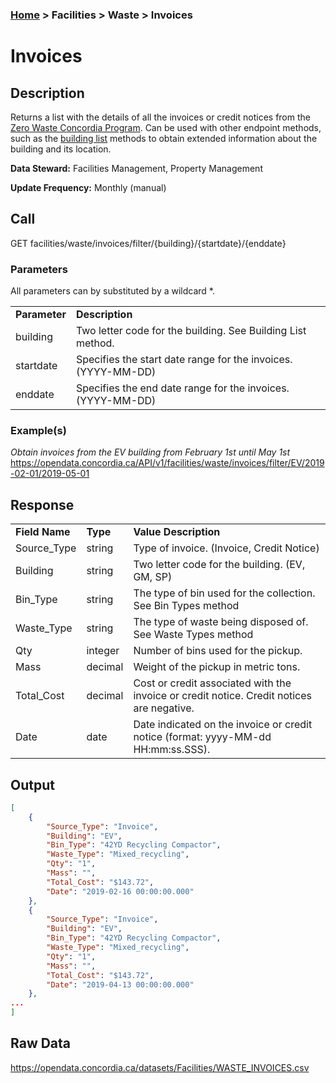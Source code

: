 ### [Home](../../../README.md) > Facilities > Waste > Invoices

# Invoices


## Description
Returns a list with the details of all the invoices or credit notices from the [Zero Waste Concordia Program](https://www.concordia.ca/about/sustainability/sustainability-initiatives/zero-waste/zero-waste-program.html). Can be used with other endpoint methods, such as the [building list](../buildinglist.md) methods to obtain extended information about the building and its location.

**Data Steward:** Facilities Management, Property Management

**Update Frequency:** Monthly (manual)

## Call
GET facilities/waste/invoices/filter/{building}/{startdate}/{enddate}

### Parameters
All parameters can by substituted by a wildcard *.

<table>
    <tr>
        <td><b>Parameter</b></td>
        <td><b>Description</b></td>
    </tr>
        <tr>
        <td>building</td>
        <td>Two letter code for the building. See Building List method.</td>
    </tr>
    </tr>
        <tr>
        <td>startdate</td>
        <td>Specifies the start date range for the invoices. (YYYY-MM-DD)</td>
    </tr>
    </tr>
        <tr>
        <td>enddate</td>
        <td>Specifies the end date range for the invoices. (YYYY-MM-DD) </td>
    </tr>
</table>

### Example(s)
*Obtain invoices from the EV building from February 1st until May 1st*<br/>
https://opendata.concordia.ca/API/v1/facilities/waste/invoices/filter/EV/2019-02-01/2019-05-01

## Response
<table>
    <tr>
        <td><b>Field Name</b></td>
        <td><b>Type</b></td>
        <td><b>Value Description</b></td>
    </tr>
    <tr>
        <td>Source_Type</td>
        <td>string</td>
        <td>Type of invoice. (Invoice, Credit Notice)</td>
    </tr>
    <tr>
        <td>Building</td>
        <td>string</td>
        <td>Two letter code for the building. (EV, GM, SP)</td>
    </tr>
    <tr>
        <td>Bin_Type</td>
        <td>string</td>
        <td>The type of bin used for the collection. See Bin Types method</td>
    </tr>
    <tr>
        <td>Waste_Type</td>
        <td>string</td>
        <td>The type of waste being disposed of. See Waste Types method</td>
    </tr>
    <tr>
        <td>Qty</td>
        <td>integer</td>
        <td>Number of bins used for the pickup.</td>
    </tr>
    <tr>
        <td>Mass</td>
        <td>decimal</td>
        <td>Weight of the pickup in metric tons.</td>
    </tr>
    <tr>
        <td>Total_Cost</td>
        <td>decimal</td>
        <td>Cost or credit associated with the invoice or credit notice. Credit notices are negative.</td>
    </tr> 
    <tr>
        <td>Date</td>
        <td>date</td>
        <td>Date indicated on the invoice or credit notice (format: yyyy-MM-dd HH:mm:ss.SSS).</td>
    </tr>
</table>

## Output
```JSON
[
    {
        "Source_Type": "Invoice",
        "Building": "EV",
        "Bin_Type": "42YD Recycling Compactor",
        "Waste_Type": "Mixed_recycling",
        "Qty": "1",
        "Mass": "",
        "Total_Cost": "$143.72",
        "Date": "2019-02-16 00:00:00.000"
    },
    {
        "Source_Type": "Invoice",
        "Building": "EV",
        "Bin_Type": "42YD Recycling Compactor",
        "Waste_Type": "Mixed_recycling",
        "Qty": "1",
        "Mass": "",
        "Total_Cost": "$143.72",
        "Date": "2019-04-13 00:00:00.000"
    },
...
]
```

## Raw Data
https://opendata.concordia.ca/datasets/Facilities/WASTE_INVOICES.csv
